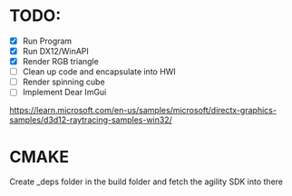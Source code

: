 # TODO:

-[x] Run Program  
-[x] Run DX12/WinAPI
-[x] Render RGB triangle
-[ ] Clean up code and encapsulate into HWI
-[ ] Render spinning cube
-[ ] Implement Dear ImGui

https://learn.microsoft.com/en-us/samples/microsoft/directx-graphics-samples/d3d12-raytracing-samples-win32/

# CMAKE

Create _deps folder in the build folder and fetch the agility SDK into there
